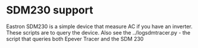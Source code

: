 # SDM230 support

Eastron SDM230 is a simple device that measure AC if you have an inverter.
These scripts are to query the device.
Also see the ../logsdmtracer.py - the script that queries both Epever Tracer and the SDM 230
